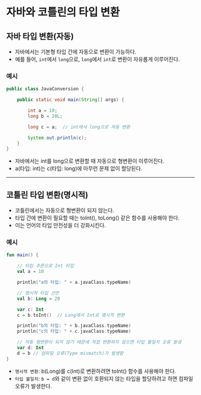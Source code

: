 # 자바와 코틀린의 타입 변환

## 자바 타입 변환(자동)

- 자바에서는 기본형 타입 간에 자동으로 변환이 가능하다. 
- 예를 들어, `int`에서 `long`으로, `long`에서 `int`로 변환이 자유롭게 이루어진다.

### 예시
```java
public class JavaConversion {

    public static void main(String[] args) {

        int a = 10;
        long b = 20L;

        long c = a;  // int에서 long으로 자동 변환

        System.out.println(c);
    }
}
```

- 자바에서는 int를 long으로 변환할 때 자동으로 형변환이 이루어진다.
- a(타입: int)는 c(타입: long)에 아무런 문제 없이 할당된다.

--- 

## 코틀린 타입 변환(명시적)
- 코틀린에서는 자동으로 형변환이 되지 않는다. 
- 타입 간에 변환이 필요할 때는 toInt(), toLong() 같은 함수를 사용해야 한다. 
- 이는 언어의 타입 안전성을 더 강화시킨다.

### 예시
```kotlin
fun main() {

    // 타입 추론으로 Int 타입
    val a = 10

    println("a의 타입: " + a.javaClass.typeName)

    // 명시적 타입 선언
    val b: Long = 20

    var c: Int
    c = b.toInt()  // Long에서 Int로 명시적 변환

    println("b의 타입: " + b.javaClass.typeName)
    println("c의 타입: " + c.javaClass.typeName)

    // 자동 형변환이 되지 않기 때문에 직접 변환하지 않으면 타입 불일치 오류 발생
    var d: Int
    d = b // 컴파일 오류(Type mismatch)가 발생함
}
```

- `명시적 변환`: b(Long)를 c(Int)로 변환하려면 toInt() 함수를 사용해야 한다.
- `타입 불일치`: `b = d`와 같이 변환 없이 호환되지 않는 타입을 할당하려고 하면 컴파일 오류가 발생한다.

